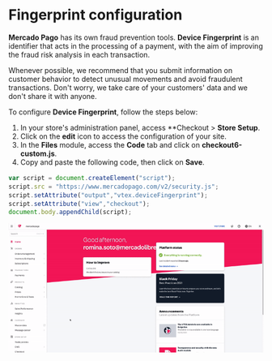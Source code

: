 # Fingerprint configuration

**Mercado Pago** has its own fraud prevention tools. **Device Fingerprint** is an identifier that acts in the processing of a payment, with the aim of improving the fraud risk analysis in each transaction.

Whenever possible, we recommend that you submit information on customer behavior to detect unusual movements and avoid fraudulent transactions. Don't worry, we take care of your customers' data and we don't share it with anyone.

To configure **Device Fingerprint**, follow the steps below:

1. In your store's administration panel, access **Checkout > **Store Setup**.
2. Click on the **edit** icon to access the configuration of your site.
3. In the **Files** module, access the **Code** tab and click on **checkout6-custom.js**.
4. Copy and paste the following code, then click on **Save**.

```javascript
var script = document.createElement("script");
script.src = "https://www.mercadopago.com/v2/security.js";
script.setAttribute("output","vtex.deviceFingerprint");
script.setAttribute("view","checkout");
document.body.appendChild(script);
```

![Fingerprint configuration](/images/vtex/devicefingerprint-en.gif)

